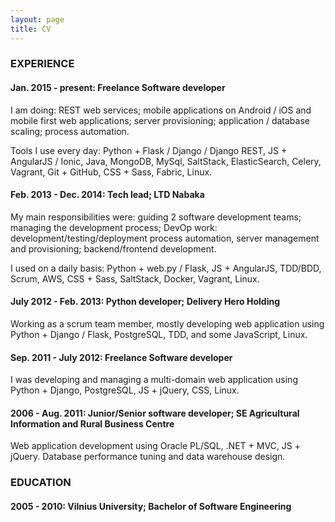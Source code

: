 ```yaml
---
layout: page
title: CV
---
```


### EXPERIENCE

#### Jan. 2015 - present: Freelance Software developer

I am doing: REST web services; mobile applications on Android / iOS and mobile first web applications; server provisioning; application / database scaling; process automation. 

Tools I use every day: Python + Flask / Django / Django REST, JS + AngularJS / Ionic, Java, MongoDB, MySql, SaltStack, ElasticSearch, Celery, Vagrant, Git + GitHub, 
CSS + Sass, Fabric, Linux.

#### Feb. 2013 - Dec. 2014: Tech lead; LTD Nabaka

My main responsibilities were: guiding 2 software development teams; managing the development process; DevOp work: development/testing/deployment process automation, server management and provisioning; backend/frontend development. 

I used on a daily basis: Python + web.py / Flask, JS + AngularJS, TDD/BDD, Scrum, AWS, CSS + Sass, SaltStack, Docker, Vagrant, Linux.

#### July 2012 - Feb. 2013: Python developer; Delivery Hero Holding

Working as a scrum team member, mostly developing web application using Python + Django / Flask, PostgreSQL, TDD, and some JavaScript, Linux. 

#### Sep. 2011 - July 2012: Freelance Software developer

I was developing and managing a multi-domain web application using Python + Django, PostgreSQL, JS + jQuery, CSS, Linux.

#### 2006 - Aug. 2011: Junior/Senior software developer; SE Agricultural Information and Rural Business Centre

Web application development using Oracle PL/SQL, .NET + MVC, JS + jQuery. Database performance tuning and data warehouse design.

### EDUCATION

#### 2005 - 2010: Vilnius University; Bachelor of Software Engineering
